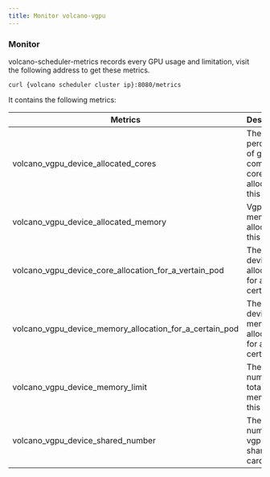 ```yaml
---
title: Monitor volcano-vgpu
---
```


### Monitor

volcano-scheduler-metrics records every GPU usage and limitation, visit the following address to get these metrics.

```
curl {volcano scheduler cluster ip}:8080/metrics
```

It contains the following metrics:

| Metrics  | Description | Example |
|----------|-------------|---------|
| volcano_vgpu_device_allocated_cores | The percentage of gpu compute cores allocated in this card | {NodeName="aio-node67",devID="GPU-00552014-5c87-89ac-b1a6-7b53aa24b0ec"} 0 |
| volcano_vgpu_device_allocated_memory | Vgpu memory allocated in this card | {NodeName="aio-node67",devID="GPU-00552014-5c87-89ac-b1a6-7b53aa24b0ec"} 32768|
| volcano_vgpu_device_core_allocation_for_a_vertain_pod| The vgpu device core allocated for a certain pod | {NodeName="aio-node67",devID="GPU-00552014-5c87-89ac-b1a6-7b53aa24b0ec",podName="resnet101-deployment-7b487d974d-jjc8p"} 0|
| volcano_vgpu_device_memory_allocation_for_a_certain_pod |  The vgpu device memory allocated for a certain pod | {NodeName="aio-node67",devID="GPU-00552014-5c87-89ac-b1a6-7b53aa24b0ec",podName="resnet101-deployment-7b487d974d-jjc8p"} 16384 |
| volcano_vgpu_device_memory_limit | The number of total device memory in this card | {NodeName="m5-cloudinfra-online01",devID="GPU-a88b5d0e-eb85-924b-b3cd-c6cad732f745"} 32768 |
| volcano_vgpu_device_shared_number | The number of vgpu tasks sharing this card |  {NodeName="aio-node67",devID="GPU-00552014-5c87-89ac-b1a6-7b53aa24b0ec"} 2|
